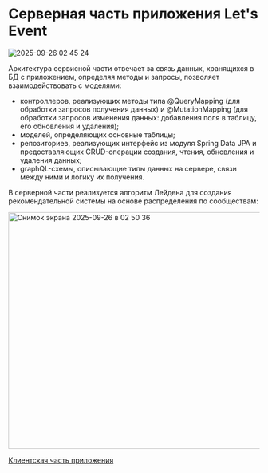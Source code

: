 # Серверная часть приложения Let's Event

![2025-09-26 02 45 24](https://github.com/user-attachments/assets/12011b7a-6796-41ea-97f2-beaea237445a)


Архитектура сервисной части отвечает за связь данных, хранящихся в БД с приложением, определяя методы и запросы, позволяет взаимодействовать с моделями: 

* контроллеров, реализующих методы типа @QueryMapping (для обработки запросов получения данных) и @MutationMapping (для обработки запросов изменения данных: добавления поля в таблицу, его обновления и удаления); 
* моделей, определяющих основные таблицы;
* репозиториев, реализующих интерфейс из модуля Spring Data JPA и предоставляющих CRUD-операции создания, чтения, обновления и удаления данных;
* graphQL-схемы, описывающие типы данных на сервере, связи между ними и логику их получения.


В серверной части реализуется алгоритм Лейдена для создания рекомендательной системы на основе распределения по сообществам: 


<img width="656" height="475" alt="Снимок экрана 2025-09-26 в 02 50 36" src="https://github.com/user-attachments/assets/8897625b-9427-4453-899b-c4db83cb82ca" />


[Клиентская часть приложения](https://github.com/aakulovaa/Let-sEvent.git)
